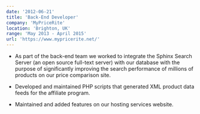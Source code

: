 ```yaml
---
date: '2012-06-21'
title: 'Back-End Developer'
company: 'MyPriceRite'
location: 'Brighton, UK'
range: 'May 2013 - April 2015'
url: 'https://www.mypricerite.net/'
---
```


- As part of the back-end team we worked to integrate the Sphinx Search Server (an open source full-text server) with our database with the purpose of significantly improving the search performance of millions of products on our price comparison site.

- Developed and maintained PHP scripts that generated XML product data feeds for the affiliate program.

- Maintained and added features on our hosting services website.
